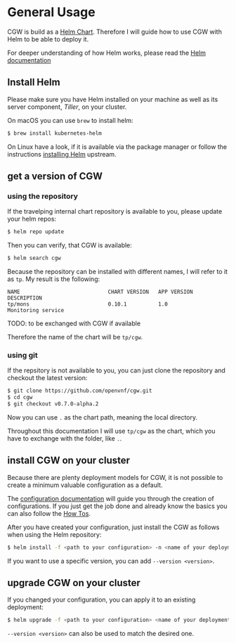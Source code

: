 # General Usage

CGW is build as a [Helm Chart](https://docs.helm.sh/developing_charts).
Therefore I will guide how to use CGW with Helm to be able to deploy it.

For deeper understanding of how Helm works, please read the [Helm documentation](https://docs.helm.sh/)

## Install Helm

Please make sure you have Helm installed on your machine as well as its server component, *Tiller*,
on your cluster.

On macOS you can use `brew` to install helm:

```sh
$ brew install kubernetes-helm
```

On Linux have a look, if it is available via the package manager or follow the instructions
[installing Helm](https://docs.helm.sh/using_helm/#installing-helm) upstream.

## get a version of CGW

### using the repository

If the travelping internal chart repository is available to you, please update your helm repos:

```sh
$ helm repo update
```

Then you can verify, that CGW is available:

```sh
$ helm search cgw
```

Because the repository can be installed with different names, I will refer to it as `tp`.
My result is the following:

```
NAME                            CHART VERSION   APP VERSION     DESCRIPTION
tp/mons                         0.10.1          1.0             Monitoring service
```

TODO: to be exchanged with CGW if available

Therefore the name of the chart will be `tp/cgw`.

### using git

If the repsitory is not available to you, you can just clone the repository and checkout the latest version:

```sh
$ git clone https://github.com/openvnf/cgw.git
$ cd cgw
$ git checkout v0.7.0-alpha.2
```

Now you can use `.` as the chart path, meaning the local directory.

Throughout this documentation I will use `tp/cgw` as the chart, which you have to exchange with the folder, like `.`.

## install CGW on your cluster

Because there are plenty deployment models for CGW, it is not possible to create a minimum valuable configuration
as a default.

The [configuration documentation](../../README.md#configuration) will guide you through the creation of configurations.
If you just get the job done and already know the basics you can also follow the [How Tos](../howtos/howtos.md).

After you have created your configuration, just install the CGW as follows when using the Helm repository:

```sh
$ helm install -f <path to your configuration> -n <name of your deployment> --namespace <namespace> tp/cgw
```

If you want to use a specific version, you can add `--version <version>`.

## upgrade CGW on your cluster

If you changed your configuration, you can apply it to an existing deployment:

```sh
$ helm upgrade -f <path to your configuration> <name of your deployment> tp/cgw
```

`--version <version>` can also be used to match the desired one.


